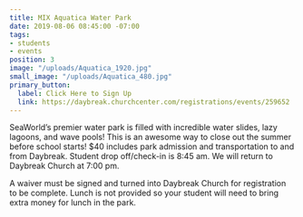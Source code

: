 ```yaml
---
title: MIX Aquatica Water Park
date: 2019-08-06 08:45:00 -07:00
tags:
- students
- events
position: 3
image: "/uploads/Aquatica_1920.jpg"
small_image: "/uploads/Aquatica_480.jpg"
primary_button:
  label: Click Here to Sign Up
  link: https://daybreak.churchcenter.com/registrations/events/259652
---
```


SeaWorld’s premier water park is filled with incredible water slides, lazy lagoons, and wave pools! This is an awesome way to close out the summer before school starts! $40 includes park admission and transportation to and from Daybreak. Student drop off/check-in is 8:45 am. We will return to Daybreak Church at 7:00 pm.

A waiver must be signed and turned into Daybreak Church for registration to be complete. Lunch is not provided so your student will need to bring extra money for lunch in the park.